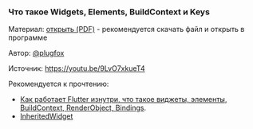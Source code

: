 ### Что такое Widgets, Elements, BuildContext и Keys 
Материал: [открыть (PDF)](Flutter_WidgetsElementsBuildContextValueAndGlobalKey.pdf) - рекомендуется
скачать файл и открыть в программе

Автор: [@plugfox](https://github.com/PlugFox)

Источник: https://youtu.be/9LvO7xkueT4

Рекомендуется к прочтению:
* [Как работает Flutter изнутри, что такое виджеты, элементы, BuildContext, RenderObject, Bindings](https://www.didierboelens.com/2019/09/flutter-internals/).
* [InheritedWidget](https://www.didierboelens.com/2018/06/widget-state-context-inheritedwidget/)